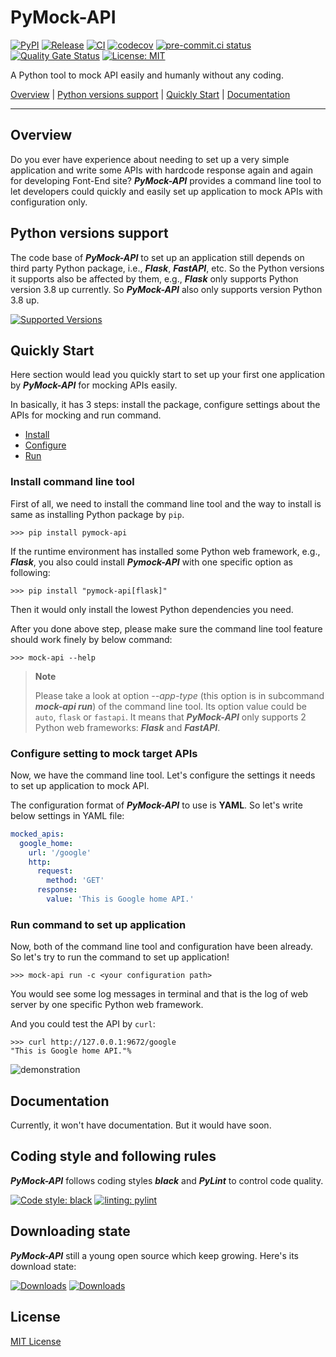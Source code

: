 # PyMock-API

[![PyPI](https://img.shields.io/pypi/v/PyMock-API?color=%23099cec&amp;label=PyPI&amp;logo=pypi&amp;logoColor=white)](https://pypi.org/project/PyMock-API)
[![Release](https://img.shields.io/github/release/Chisanan232/PyMock-API.svg?label=Release&logo=github)](https://github.com/Chisanan232/PyMock-API/releases)
[![CI](https://github.com/Chisanan232/PyMock-API/actions/workflows/ci-cd.yml/badge.svg)](https://github.com/Chisanan232/PyMock-API/actions/workflows/ci-cd.yml)
[![codecov](https://codecov.io/gh/Chisanan232/PyMock-API/branch/main/graph/badge.svg?token=r5HJxg9KhN)](https://codecov.io/gh/Chisanan232/PyMock-API)
[![pre-commit.ci status](https://results.pre-commit.ci/badge/github/Chisanan232/PyMock-API/master.svg)](https://results.pre-commit.ci/latest/github/Chisanan232/PyMock-API/master)
[![Quality Gate Status](https://sonarcloud.io/api/project_badges/measure?project=Chisanan232_PyMock-API&metric=alert_status)](https://sonarcloud.io/summary/new_code?id=Chisanan232_PyMock-API)
[![License: MIT](https://img.shields.io/badge/License-MIT-yellow.svg)](https://opensource.org/licenses/MIT)

A Python tool to mock API easily and humanly without any coding.

[Overview](#overview) | [Python versions support](#Python-versions-support) | [Quickly Start](#quickly-start) | [Documentation](#documentation)
<hr>


## Overview

Do you ever have experience about needing to set up a very simple application and write some APIs with hardcode response again and again
for developing Font-End site? **_PyMock-API_** provides a command line tool to let developers could quickly and easily set up application
to mock APIs with configuration only.


## Python versions support

The code base of **_PyMock-API_** to set up an application still depends on third party Python package, i.e., **_Flask_**, **_FastAPI_**,
etc. So the Python versions it supports also be affected by them, e.g., **_Flask_** only supports Python version 3.8 up currently. So
**_PyMock-API_** also only supports version Python 3.8 up.

[![Supported Versions](https://img.shields.io/pypi/pyversions/PyMock-API.svg?logo=python&logoColor=FBE072)](https://pypi.org/project/PyMock-API)


## Quickly Start

Here section would lead you quickly start to set up your first one application by **_PyMock-API_** for mocking APIs easily.

In basically, it has 3 steps: install the package, configure settings about the APIs for mocking and run command.

* [Install](#install-command-line-tool)
* [Configure](#configure-setting-to-mock-target-apis)
* [Run](#run-command-to-set-up-application)

### Install command line tool

First of all, we need to install the command line tool and the way to install is same as installing Python package by ``pip``.

```console
>>> pip install pymock-api
```

If the runtime environment has installed some Python web framework, e.g., **_Flask_**, you also could install **_Pymock-API_**
with one specific option as following:

```console
>>> pip install "pymock-api[flask]"
```

Then it would only install the lowest Python dependencies you need.

After you done above step, please make sure the command line tool feature should work finely by below command:

```console
>>> mock-api --help
```

> **Note**
>
> Please take a look at option _--app-type_ (this option is in subcommand **_mock-api run_**) of the command line tool. Its option
> value could be ``auto``, ``flask`` or ``fastapi``. It means that **_PyMock-API_** only supports 2 Python web frameworks: **_Flask_**
> and **_FastAPI_**.

### Configure setting to mock target APIs

Now, we have the command line tool. Let's configure the settings it needs to set up application to mock API.

The configuration format of **_PyMock-API_** to use is **YAML**. So let's write below settings in YAML file:

```yaml
mocked_apis:
  google_home:
    url: '/google'
    http:
      request:
        method: 'GET'
      response:
        value: 'This is Google home API.'
```

### Run command to set up application

Now, both of the command line tool and configuration have been already. So let's try to run the command to set up application!

```console
>>> mock-api run -c <your configuration path>
```

You would see some log messages in terminal and that is the log of web server by one specific Python web framework.

And you could test the API by ``curl``:

```console
>>> curl http://127.0.0.1:9672/google
"This is Google home API."%
```

![demonstration](./docs/images/demonstration_pymock-api_cli.gif)

## Documentation

Currently, it won't have documentation. But it would have soon.


## Coding style and following rules

**_PyMock-API_** follows coding styles **_black_** and **_PyLint_** to control code quality.

[![Code style: black](https://img.shields.io/badge/code%20style-black-000000.svg)](https://github.com/psf/black)
[![linting: pylint](https://img.shields.io/badge/linting-pylint-yellowgreen)](https://github.com/pylint-dev/pylint)


## Downloading state

**_PyMock-API_** still a young open source which keep growing. Here's its download state:

[![Downloads](https://pepy.tech/badge/PyMock-API)](https://pepy.tech/project/PyMock-API)
[![Downloads](https://pepy.tech/badge/PyMock-API/month)](https://pepy.tech/project/PyMock-API)


## License

[MIT License](./LICENSE)
